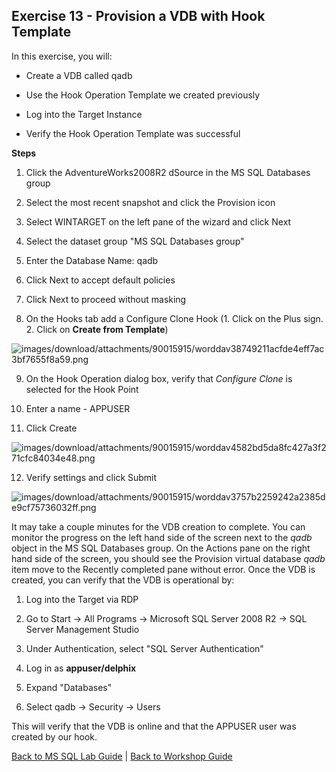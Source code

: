 ## <a id="exercise13">Exercise 13 - Provision a VDB with Hook Template

In this exercise, you will:

  * Create a VDB called qadb

  * Use the Hook Operation Template we created previously

  * Log into the Target Instance

  * Verify the Hook Operation Template was successful

**Steps**

1. Click the AdventureWorks2008R2 dSource in the MS SQL Databases group

2. Select the most recent snapshot and click the Provision icon

3. Select WINTARGET on the left pane of the wizard and click Next

4. Select the dataset group "MS SQL Databases group"

5. Enter the Database Name: qadb

6. Click Next to accept default policies

7. Click Next to proceed without masking

8. On the Hooks tab add a Configure Clone Hook (1. Click on the Plus sign. 2. Click on **Create from Template**)

![images/download/attachments/90015915/worddav38749211acfde4eff7ac3bf7655f8a59.png](images/download/attachments/90015915/worddav38749211acfde4eff7ac3bf7655f8a59.png)

9. On the Hook Operation dialog box, verify that _Configure Clone_ is selected for the Hook Point

10. Enter a name - APPUSER

11. Click Create

![images/download/attachments/90015915/worddav4582bd5da8fc427a3f271cfc84034e48.png](images/download/attachments/90015915/worddav4582bd5da8fc427a3f271cfc84034e48.png)

12. Verify settings and click Submit

![images/download/attachments/90015915/worddav3757b2259242a2385de9cf75736032ff.png](images/download/attachments/90015915/worddav3757b2259242a2385de9cf75736032ff.png)

It may take a couple minutes for the VDB creation to complete. You can monitor
the progress on the left hand
side of the screen next to the _qadb_ object in the MS SQL Databases group. On
the Actions pane on the right hand side of the screen, you should see the
Provision virtual database _qadb_ item move to the Recently completed pane
without error. Once the VDB is created, you can verify that the VDB is
operational by:

1. Log into the Target via RDP

2. Go to Start -> All Programs -> Microsoft SQL Server 2008 R2 -> SQL Server Management Studio

  1. Under Authentication, select "SQL Server Authentication"

  2. Log in as **appuser/delphix**

3. Expand "Databases"

4. Select qadb -> Security -> Users

This will verify that the VDB is online and that the APPUSER user was created
by our hook.

[Back to MS SQL Lab Guide](/README.md) | [Back to Workshop Guide](../README.md)